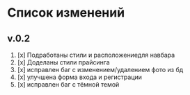 # Список изменений
## **v.0.2**

1. [x] Подработаны стили и расположениедля навбара
2. [x] Доделаны стили прайсинга
3. [x] исправлен баг с изменением/удалением фото из бд
4. [x] улучшена форма входа и регистрации 
5. [x] исправлен баг с тёмной темой